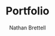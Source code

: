 ---
layout: layout
title: "Portfolio"
author: "Nathan Brettell"
hero_title: "Hi, my name is Nathan. I'm a developer living in the South West of England."
description: ""
---
